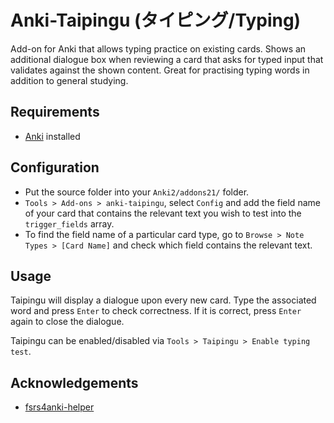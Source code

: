 # Anki-Taipingu (タイピング/Typing)

Add-on for Anki that allows typing practice on existing cards. Shows an additional dialogue box when reviewing a card that asks for typed input that validates against the shown content. Great for practising typing words in addition to general studying.

## Requirements

- [Anki](https://apps.ankiweb.net/) installed

## Configuration

- Put the source folder into your `Anki2/addons21/` folder.
- `Tools > Add-ons > anki-taipingu`, select `Config` and add the field name of your card that contains the relevant text you wish to test into the `trigger_fields` array.
- To find the field name of a particular card type, go to `Browse > Note Types > [Card Name]` and check which field contains the relevant text.

## Usage

Taipingu will display a dialogue upon every new card. Type the associated word and press `Enter` to check correctness. If it is correct, press `Enter` again to close the dialogue.

Taipingu can be enabled/disabled via `Tools > Taipingu > Enable typing test`.

## Acknowledgements

- [fsrs4anki-helper](https://github.com/open-spaced-repetition/fsrs4anki-helper)
